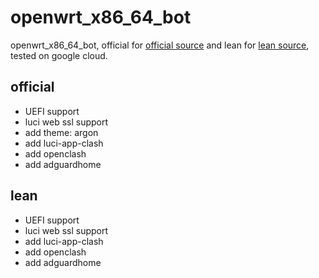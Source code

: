 # openwrt_x86_64_bot
openwrt_x86_64_bot, official for [official source](https://github.com/openwrt/openwrt) and lean for [lean source](https://github.com/coolsnowwolf/lede), tested on google cloud.
## official
- UEFI support
- luci web ssl support 
- add theme: argon
- add luci-app-clash
- add openclash
- add adguardhome

## lean
- UEFI support
- luci web ssl support 
- add luci-app-clash
- add openclash
- add adguardhome
